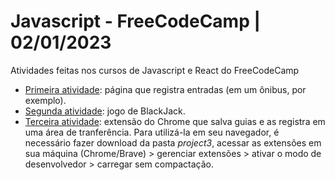 # Javascript - FreeCodeCamp | 02/01/2023
Atividades feitas nos cursos de Javascript e React do FreeCodeCamp

* [Primeira atividade](https://juliaklzs.github.io/javascript-freeCodeCamp/project1/index.html): página que registra entradas (em um ônibus, por exemplo).
* [Segunda atividade](https://juliaklzs.github.io/javascript-freeCodeCamp/project2/index.html): jogo de BlackJack.
* [Terceira atividade](https://juliaklzs.github.io/javascript-freeCodeCamp/project3/index.html): extensão do Chrome que salva guias e as registra em uma área de tranferência. Para utilizá-la em seu navegador, é necessário fazer download da pasta _project3_, acessar as extensões em sua máquina (Chrome/Brave) > gerenciar extensões > ativar o modo de desenvolvedor > carregar sem compactação.
